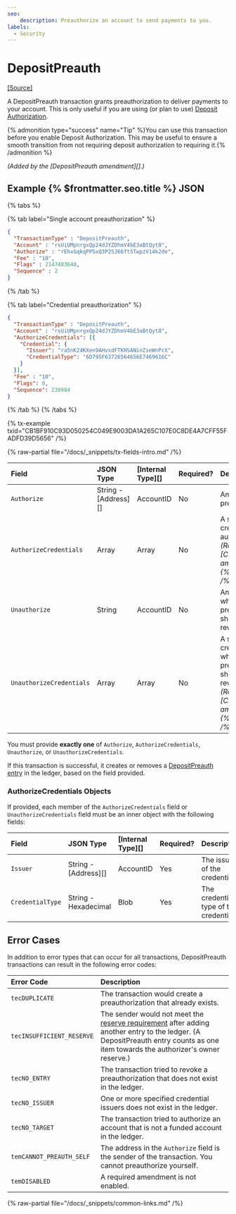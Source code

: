 ```yaml
---
seo:
    description: Preauthorize an account to send payments to you.
labels:
  - Security
---
```

# DepositPreauth
[[Source]](https://github.com/XRPLF/rippled/blob/master/src/xrpld/app/tx/detail/DepositPreauth.cpp "Source")

A DepositPreauth transaction grants preauthorization to deliver payments to your account. This is only useful if you are using (or plan to use) [Deposit Authorization](../../../../concepts/accounts/depositauth.md).

{% admonition type="success" name="Tip" %}You can use this transaction before you enable Deposit Authorization. This may be useful to ensure a smooth transition from not requiring deposit authorization to requiring it.{% /admonition %}

_(Added by the [DepositPreauth amendment][].)_

## Example {% $frontmatter.seo.title %} JSON

{% tabs %}

{% tab label="Single account preauthorization" %}
```json
{
  "TransactionType" : "DepositPreauth",
  "Account" : "rsUiUMpnrgxQp24dJYZDhmV4bE3aBtQyt8",
  "Authorize" : "rEhxGqkqPPSxQ3P25J66ft5TwpzV14k2de",
  "Fee" : "10",
  "Flags" : 2147483648,
  "Sequence" : 2
}
```
{% /tab %}

{% tab label="Credential preauthorization" %}
```json
{
  "TransactionType" : "DepositPreauth",
  "Account" : "rsUiUMpnrgxQp24dJYZDhmV4bE3aBtQyt8",
  "AuthorizeCredentials": [{
    "Credential": {
      "Issuer": "ra5nK24KXen9AHvsdFTKHSANinZseWnPcX",
      "CredentialType": "6D795F63726564656E7469616C"
    }
  }],
  "Fee" : "10",
  "Flags": 0,
  "Sequence": 230984
}
```
{% /tab %}
{% /tabs %}

{% tx-example txid="CB1BF910C93D050254C049E9003DA1A265C107E0C8DE4A7CFF55FADFD39D5656" /%}


{% raw-partial file="/docs/_snippets/tx-fields-intro.md" /%}

| Field                    | JSON Type            | [Internal Type][] | Required? | Description |
|:-------------------------|:---------------------|:------------------|:----------|:------------|
| `Authorize`              | String - [Address][] | AccountID         | No        | An account to preauthorize. |
| `AuthorizeCredentials`   | Array                | Array             | No        | A set of credentials to authorize. _(Requires the [Credentials amendment][]. {% not-enabled /%})_ |
| `Unauthorize`            | String               | AccountID         | No        | An account whose preauthorization should be revoked. |
| `UnauthorizeCredentials` | Array                | Array             | No        | A set of credentials whose preauthorization should be revoked. _(Requires the [Credentials amendment][]. {% not-enabled /%})_ |

You must provide **exactly one** of `Authorize`, `AuthorizeCredentials`, `Unauthorize`, or `UnauthorizeCredentials`.

If this transaction is successful, it creates or removes a [DepositPreauth entry](../../ledger-data/ledger-entry-types/depositpreauth.md) in the ledger, based on the field provided.


### AuthorizeCredentials Objects

If provided, each member of the `AuthorizeCredentials` field or `UnauthorizeCredentials` field must be an inner object with the following fields:

| Field            | JSON Type            | [Internal Type][] | Required? | Description |
|:-----------------|:---------------------|:------------------|:----------|:------------|
| `Issuer`         | String - [Address][] | AccountID         | Yes       | The issuer of the credential. |
| `CredentialType` | String - Hexadecimal | Blob              | Yes       | The credential type of the credential. |

## Error Cases

In addition to error types that can occur for all transactions, DepositPreauth transactions can result in the following error codes:

| Error Code                | Description |
|:--------------------------|:------------|
| `tecDUPLICATE`            | The transaction would create a preauthorization that already exists. |
| `tecINSUFFICIENT_RESERVE` | The sender would not meet the [reserve requirement](../../../../concepts/accounts/reserves.md) after adding another entry to the ledger. (A DepositPreauth entry counts as one item towards the authorizer's owner reserve.) |
| `tecNO_ENTRY`             | The transaction tried to revoke a preauthorization that does not exist in the ledger. |
| `tecNO_ISSUER`            | One or more specified credential issuers does not exist in the ledger. |
| `tecNO_TARGET`            | The transaction tried to authorize an account that is not a funded account in the ledger. |
| `temCANNOT_PREAUTH_SELF`  | The address in the `Authorize` field is the sender of the transaction. You cannot preauthorize yourself. |
| `temDISABLED`             | A required amendment is not enabled. |


{% raw-partial file="/docs/_snippets/common-links.md" /%}
